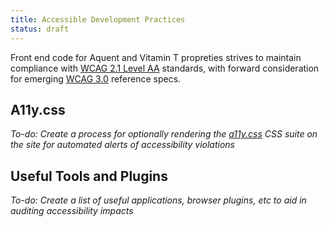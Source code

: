 ```yaml
---
title: Accessible Development Practices
status: draft
---
```

Front end code for Aquent and Vitamin T propreties strives to maintain compliance with [WCAG 2.1 Level AA](https://www.w3.org/TR/WCAG21/) standards, with forward consideration for emerging [WCAG 3.0](https://www.w3.org/TR/wcag3/) reference specs.

## A11y.css

*To-do: Create a process for optionally rendering the [a11y.css](https://ffoodd.github.io/a11y.css/) CSS suite on the site for automated alerts of accessibility violations*

## Useful Tools and Plugins

*To-do: Create a list of useful applications, browser plugins, etc to aid in auditing accessibility impacts*
